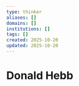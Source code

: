 ```yaml
---
type: thinker
aliases: []
domains: []
institutions: []
tags: []
created: 2025-10-20
updated: 2025-10-20
---
```


# Donald Hebb


